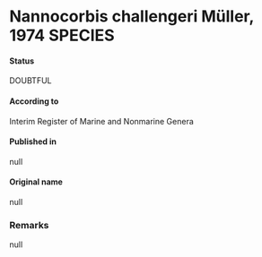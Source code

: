 Nannocorbis challengeri Müller, 1974 SPECIES
=======

#### Status
DOUBTFUL

#### According to
Interim Register of Marine and Nonmarine Genera

#### Published in
null

#### Original name
null

### Remarks
null